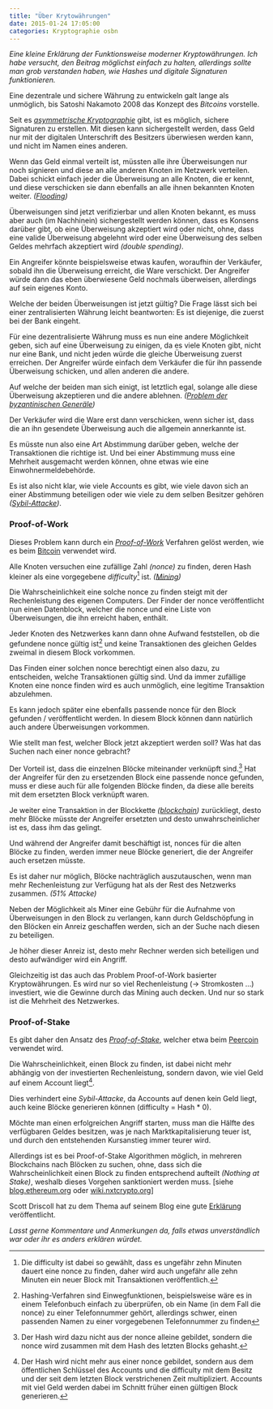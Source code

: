 ```yaml
---
title: "Über Krytowährungen"
date: 2015-01-24 17:05:00
categories: Kryptographie osbn
---
```


*Eine kleine Erklärung der Funktionsweise moderner Kryptowährungen. Ich habe versucht, den Beitrag möglichst einfach zu halten, allerdings sollte man grob verstanden haben, wie Hashes und digitale Signaturen funktionieren.*

Eine dezentrale und sichere Währung zu entwickeln galt lange als unmöglich, bis Satoshi Nakamoto 2008 das Konzept des *Bitcoins* vorstelle.

Seit es *[asymmetrische Kryptographie](https://de.wikipedia.org/wiki/Asymmetrisches_Kryptosystem)* gibt, ist es möglich, sichere Signaturen zu erstellen. Mit diesen kann sichergestellt werden, dass Geld nur mit der digitalen Unterschrift des Besitzers überwiesen werden kann, und nicht im Namen eines anderen.


Wenn das Geld einmal verteilt ist, müssten alle ihre Überweisungen nur noch signieren und diese an alle anderen Knoten im Netzwerk verteilen. Dabei schickt einfach jeder die Überweisung an alle Knoten, die er kennt, und diese verschicken sie dann ebenfalls an alle ihnen bekannten Knoten weiter. *([Flooding](https://de.wikipedia.org/wiki/Flooding-Algorithmus))*

Überweisungen sind jetzt verifizierbar und allen Knoten bekannt, es muss aber auch (im Nachhinein) sichergestellt werden können, dass es Konsens darüber gibt, ob eine Überweisung akzeptiert wird oder nicht, ohne, dass eine valide Überweisung abgelehnt wird oder eine Überweisung des selben Geldes mehrfach akzeptiert wird *(double spending)*.

Ein Angreifer könnte beispielsweise etwas kaufen, woraufhin der Verkäufer, sobald ihn die Überweisung erreicht, die Ware verschickt. Der Angreifer würde dann das eben überwiesene Geld nochmals überweisen, allerdings auf sein eigenes Konto.

Welche der beiden Überweisungen ist jetzt gültig? Die Frage lässt sich bei einer zentralisierten Währung leicht beantworten: Es ist diejenige, die zuerst bei der Bank eingeht.

Für eine dezentralisierte Währung muss es nun eine andere Möglichkeit geben, sich auf eine Überweisung zu einigen, da es viele Knoten gibt, nicht nur eine Bank, und nicht jeden würde die gleiche Überweisung zuerst erreichen. Der Angreifer würde einfach dem Verkäufer die für ihn passende Überweisung schicken, und allen anderen die andere.

Auf welche der beiden man sich einigt, ist letztlich egal, solange alle diese Überweisung akzeptieren und die andere ablehnen. *([Problem der byzantinischen Generäle](https://de.wikipedia.org/wiki/Byzantinischer_Fehler))*

Der Verkäufer wird die Ware erst dann verschicken, wenn sicher ist, dass die an ihn gesendete Überweisung auch die allgemein annerkannte ist.

Es müsste nun also eine Art Abstimmung darüber geben, welche der Transaktionen die richtige ist. Und bei einer Abstimmung muss eine Mehrheit ausgemacht werden können, ohne etwas wie eine Einwohnermeldebehörde.

Es ist also nicht klar, wie viele Accounts es gibt, wie viele davon sich an einer Abstimmung beteiligen oder wie viele zu dem selben Besitzer gehören *([Sybil-Attacke](https://en.wikipedia.org/wiki/Sybil_attack))*.

### Proof-of-Work

Dieses Problem kann durch ein *[Proof-of-Work](https://de.wikipedia.org/wiki/Proof-of-Work)* Verfahren gelöst werden, wie es beim [Bitcoin](https://de.wikipedia.org/wiki/Bitcoin) verwendet wird.

Alle Knoten versuchen eine zufällige Zahl *(nonce)* zu finden, deren Hash kleiner als eine vorgegebene *difficulty*[^1] ist. *([Mining](https://de.wikipedia.org/wiki/Bitcoin#Mining))*

Die Wahrscheinlichkeit eine solche nonce zu finden steigt mit der Rechenleistung des eigenen Computers. Der Finder der nonce veröffentlicht nun einen Datenblock, welcher die nonce und eine Liste von Überweisungen, die ihn erreicht haben, enthält.

Jeder Knoten des Netzwerkes kann dann ohne Aufwand feststellen, ob die gefundene nonce gültig ist[^2] und keine Transaktionen des gleichen Geldes zweimal in diesem Block vorkommen.

Das Finden einer solchen nonce berechtigt einen also dazu, zu entscheiden, welche Transaktionen gültig sind.  Und da immer zufällige Knoten eine nonce finden wird es auch unmöglich, eine legitime Transaktion abzulehmen. 

Es kann jedoch später eine ebenfalls passende nonce für den Block gefunden / veröffentlicht werden. In diesem Block können dann natürlich auch andere Überweisungen vorkommen.

Wie stellt man fest, welcher Block jetzt akzeptiert werden soll? Was hat das Suchen nach einer nonce gebracht?

Der Vorteil ist, dass die einzelnen Blöcke miteinander verknüpft sind.[^3] Hat der Angreifer für den zu ersetzenden Block eine passende nonce gefunden, muss er diese auch für alle folgenden Blöcke finden, da diese alle bereits mit dem ersetzten Block verknüpft waren.

Je weiter eine Transaktion in der Blockkette *([blockchain](https://de.wikipedia.org/wiki/Bitcoin#Block-Chain))* zurückliegt, desto mehr Blöcke müsste der Angreifer ersetzten und desto unwahrscheinlicher ist es, dass ihm das gelingt.

Und während der Angreifer damit beschäftigt ist, nonces für die alten Blöcke zu finden, werden immer neue Blöcke generiert, die der Angreifer auch ersetzen müsste.

Es ist daher nur möglich, Blöcke nachträglich auszutauschen, wenn man mehr Rechenleistung zur Verfügung hat als der Rest des Netzwerks zusammen. *(51% Attacke)*

Neben der Möglichkeit als Miner eine Gebühr für die Aufnahme von Überweisungen in den Block zu verlangen, kann durch Geldschöpfung in den Blöcken ein Anreiz geschaffen werden, sich an der Suche nach diesen zu beteiligen.

Je höher dieser Anreiz ist, desto mehr Rechner werden sich beteiligen und desto aufwändiger wird ein Angriff.

Gleichzeitig ist das auch das Problem Proof-of-Work basierter Kryptowährungen. Es wird nur so viel Rechenleistung (-> Stromkosten ...) investiert, wie die Gewinne durch das Mining auch decken. Und nur so stark ist die Mehrheit des Netzwerkes.

### Proof-of-Stake

Es gibt daher den Ansatz des *[Proof-of-Stake](https://en.wikipedia.org/wiki/Proof-of-stake)*, welcher etwa beim [Peercoin](https://en.wikipedia.org/wiki/Peercoin/) verwendet wird.

Die Wahrscheinlichkeit, einen Block zu finden, ist dabei nicht mehr abhängig von der investierten Rechenleistung, sondern davon, wie viel Geld auf einem Account liegt[^4].

Dies verhindert eine *Sybil-Attacke*, da Accounts auf denen kein Geld liegt, auch keine Blöcke generieren können (difficulty = Hash * 0).

Möchte man einen erfolgreichen Angriff starten, muss man die Hälfte des verfügbaren Geldes besitzen, was je nach Marktkapitalisierung teuer ist, und durch den entstehenden Kursanstieg immer teurer wird.

Allerdings ist es bei Proof-of-Stake Algorithmen möglich, in mehreren Blockchains nach Blöcken zu suchen, ohne, dass sich die Wahrscheinlichkeit einen Block zu finden entsprechend aufteilt *(Nothing at Stake)*, weshalb dieses Vorgehen sanktioniert werden muss. [siehe [blog.ethereum.org](https://blog.ethereum.org/2014/11/25/proof-stake-learned-love-weak-subjectivity/) oder [wiki.nxtcrypto.org](https://wiki.nxtcrypto.org/wiki/Whitepaper:Nxt#Nothing_at_Stake)]

Scott Driscoll  hat zu dem Thema auf seinem Blog eine gute [Erklärung](http://www.imponderablethings.com/2013/07/how-bitcoin-works-under-hood.html) veröffentlicht.

*Lasst gerne Kommentare und Anmerkungen da, falls etwas unverständlich war oder ihr es anders erklären würdet.*

[^1]: Die difficulty ist dabei so gewählt, dass es ungefähr zehn Minuten dauert eine nonce zu finden, daher wird auch ungefähr alle zehn Minuten ein neuer Block mit Transaktionen veröffentlich.

[^2]: Hashing-Verfahren sind Einwegfunktionen, beispielsweise wäre es in einem Telefonbuch einfach zu überprüfen, ob ein Name (in dem Fall die nonce) zu einer Telefonnummer gehört, allerdings schwer, einen passenden Namen zu einer vorgegebenen Telefonnummer zu finden

[^3]: Der Hash wird dazu nicht aus der nonce alleine gebildet, sondern die nonce wird zusammen mit dem Hash des letzten Blocks gehasht.

[^4]: Der Hash wird nicht mehr aus einer nonce gebildet, sondern aus dem öffentlichen Schlüssel des Accounts und die difficulty mit dem Besitz und der seit dem letzten Block verstrichenen Zeit multipliziert. Accounts mit viel Geld werden dabei im Schnitt früher einen gültigen Block generieren.
